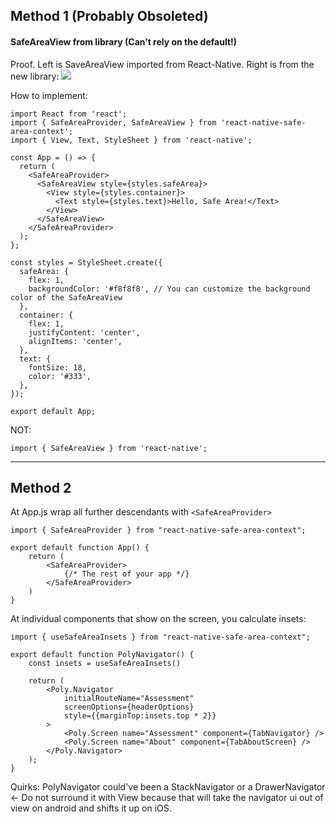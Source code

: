 ## Method 1 (Probably Obsoleted)

#### SafeAreaView from library (Can’t rely on the default!)  
Proof. Left is SaveAreaView imported from React-Native. Right is from the new library:
![](BMkHCgb.png)

How to implement:
```
import React from 'react';
import { SafeAreaProvider, SafeAreaView } from 'react-native-safe-area-context';
import { View, Text, StyleSheet } from 'react-native';

const App = () => {
  return (
    <SafeAreaProvider>
      <SafeAreaView style={styles.safeArea}>
        <View style={styles.container}>
          <Text style={styles.text}>Hello, Safe Area!</Text>
        </View>
      </SafeAreaView>
    </SafeAreaProvider>
  );
};

const styles = StyleSheet.create({
  safeArea: {
    flex: 1,
    backgroundColor: '#f8f8f8', // You can customize the background color of the SafeAreaView
  },
  container: {
    flex: 1,
    justifyContent: 'center',
    alignItems: 'center',
  },
  text: {
    fontSize: 18,
    color: '#333',
  },
});

export default App;
```

NOT:
```
import { SafeAreaView } from 'react-native';
```


---

## Method 2

At App.js wrap all further descendants with `<SafeAreaProvider>`
```
import { SafeAreaProvider } from "react-native-safe-area-context";

export default function App() {
	return (
		<SafeAreaProvider>
			{/* The rest of your app */}
		</SafeAreaProvider>
	)
}
```

At individual components that show on the screen, you calculate insets:
```
import { useSafeAreaInsets } from "react-native-safe-area-context";

export default function PolyNavigator() {
    const insets = useSafeAreaInsets()

    return (
        <Poly.Navigator 
            initialRouteName="Assessment"
            screenOptions={headerOptions} 
            style={{marginTop:insets.top * 2}}
        >
            <Poly.Screen name="Assessment" component={TabNavigator} />
            <Poly.Screen name="About" component={TabAboutScreen} />
        </Poly.Navigator>
    );
}
```

Quirks:
PolyNavigator could've been a StackNavigator or a DrawerNavigator <- Do not surround it with View because that will take the navigator ui out of view on android and shifts it up on iOS.